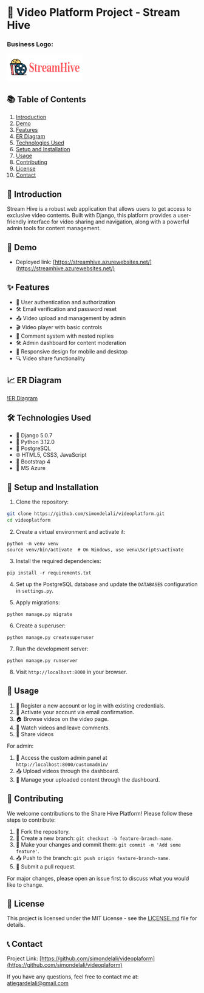 # 🎥 Video Platform Project - Stream Hive

### Business Logo:  
![Project Logo](static/logo1.png)

## 📚 Table of Contents
1. [Introduction](#-introduction)
2. [Demo](#-demo)
3. [Features](#-features)
4. [ER Diagram](#-er-diagram)
5. [Technologies Used](#technologies-used)
6. [Setup and Installation](#setup-and-installation)
7. [Usage](#usage)
8. [Contributing](#contributing)
9. [License](#license)
10. [Contact](#contact)

## 🌟 Introduction

Stream Hive is a robust web application that allows users to get access to exclusive video contents. Built with Django, this platform provides a user-friendly interface for video sharing and navigation, along with a powerful admin tools for content management.

## 📱 Demo
- Deployed link: [https://streamhive.azurewebsites.net/](https://streamhive.azurewebsites.net/)

## ✨ Features

- 🔐 User authentication and authorization
- 🛠️ Email verification and password reset
- 📤 Video upload and management by admin
- 🎬 Video player with basic controls
- 💬 Comment system with nested replies
- 🛠️ Admin dashboard for content moderation
- 📱 Responsive design for mobile and desktop
- 🔍 Video share functionality

## 📈 ER Diagram
[!ER Diagram](static/erd.png)

## 🛠️ Technologies Used

- 🐍 Django 5.0.7
- 🐍 Python 3.12.0
- 🐘 PostgreSQL
- 🌐 HTML5, CSS3, JavaScript
- 🎨 Bootstrap 4
- 🚀 MS Azure

## 🚀 Setup and Installation

1. Clone the repository:
```bash
git clone https://github.com/simondelali/videoplatform.git
cd videoplatform
```

2. Create a virtual environment and activate it:
```
python -m venv venv
source venv/bin/activate  # On Windows, use venv\Scripts\activate
```

3. Install the required dependencies:
```
pip install -r requirements.txt
```

4. Set up the PostgreSQL database and update the `DATABASES` configuration in `settings.py`.

5. Apply migrations:
```
python manage.py migrate
```
6. Create a superuser:
```
python manage.py createsuperuser
```
7. Run the development server:
```
python manage.py runserver
```
8. Visit `http://localhost:8000` in your browser.

## 📖 Usage

1. 📝 Register a new account or log in with existing credentials.
2. 🔐 Activate your account via email confirmation.
3. 🏠 Browse videos on the video page.
4. 🎥 Watch videos and leave comments.
5. 📱 Share videos

For admin:
1. 🔐 Access the custom admin panel at `http://localhost:8000/customadmin/`
2. 📤 Upload videos through the dashboard.
3. 👤 Manage your uploaded content through the dashboard.


## 🤝 Contributing

We welcome contributions to the Share Hive Platform! Please follow these steps to contribute:

1. 🍴 Fork the repository.
2. 🌿 Create a new branch: `git checkout -b feature-branch-name`.
3. 🔧 Make your changes and commit them: `git commit -m 'Add some feature'`.
4. 📤 Push to the branch: `git push origin feature-branch-name`.
5. 🔀 Submit a pull request.

For major changes, please open an issue first to discuss what you would like to change.

## 📄 License

This project is licensed under the MIT License - see the [LICENSE.md](LICENSE.md) file for details.

## 📞 Contact

Project Link: [https://github.com/simondelali/videoplaform](https://github.com/simondelali/videoplaform)

If you have any questions, feel free to contact me at: atiegardelali@gmail.com